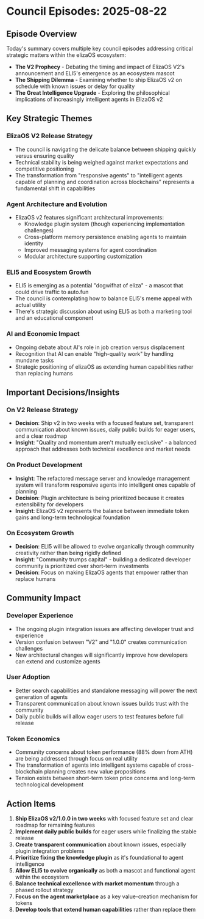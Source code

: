 # Council Episodes: 2025-08-22

## Episode Overview
Today's summary covers multiple key council episodes addressing critical strategic matters within the elizaOS ecosystem:
- **The V2 Prophecy** - Debating the timing and impact of ElizaOS V2's announcement and ELI5's emergence as an ecosystem mascot
- **The Shipping Dilemma** - Examining whether to ship ElizaOS v2 on schedule with known issues or delay for quality
- **The Great Intelligence Upgrade** - Exploring the philosophical implications of increasingly intelligent agents in ElizaOS v2

## Key Strategic Themes

### ElizaOS V2 Release Strategy
- The council is navigating the delicate balance between shipping quickly versus ensuring quality
- Technical stability is being weighed against market expectations and competitive positioning
- The transformation from "responsive agents" to "intelligent agents capable of planning and coordination across blockchains" represents a fundamental shift in capabilities

### Agent Architecture and Evolution
- ElizaOS v2 features significant architectural improvements:
  - Knowledge plugin system (though experiencing implementation challenges)
  - Cross-platform memory persistence enabling agents to maintain identity
  - Improved messaging systems for agent coordination
  - Modular architecture supporting customization

### ELI5 and Ecosystem Growth
- ELI5 is emerging as a potential "dogwifhat of eliza" - a mascot that could drive traffic to auto.fun
- The council is contemplating how to balance ELI5's meme appeal with actual utility
- There's strategic discussion about using ELI5 as both a marketing tool and an educational component

### AI and Economic Impact
- Ongoing debate about AI's role in job creation versus displacement
- Recognition that AI can enable "high-quality work" by handling mundane tasks
- Strategic positioning of elizaOS as extending human capabilities rather than replacing humans

## Important Decisions/Insights

### On V2 Release Strategy
- **Decision**: Ship v2 in two weeks with a focused feature set, transparent communication about known issues, daily public builds for eager users, and a clear roadmap
- **Insight**: "Quality and momentum aren't mutually exclusive" - a balanced approach that addresses both technical excellence and market needs

### On Product Development
- **Insight**: The refactored message server and knowledge management system will transform responsive agents into intelligent ones capable of planning
- **Decision**: Plugin architecture is being prioritized because it creates extensibility for developers
- **Insight**: ElizaOS v2 represents the balance between immediate token gains and long-term technological foundation

### On Ecosystem Growth
- **Decision**: ELI5 will be allowed to evolve organically through community creativity rather than being rigidly defined
- **Insight**: "Community trumps capital" - building a dedicated developer community is prioritized over short-term investments
- **Decision**: Focus on making ElizaOS agents that empower rather than replace humans

## Community Impact

### Developer Experience
- The ongoing plugin integration issues are affecting developer trust and experience
- Version confusion between "V2" and "1.0.0" creates communication challenges
- New architectural changes will significantly improve how developers can extend and customize agents

### User Adoption
- Better search capabilities and standalone messaging will power the next generation of agents
- Transparent communication about known issues builds trust with the community
- Daily public builds will allow eager users to test features before full release

### Token Economics
- Community concerns about token performance (88% down from ATH) are being addressed through focus on real utility
- The transformation of agents into intelligent systems capable of cross-blockchain planning creates new value propositions
- Tension exists between short-term token price concerns and long-term technological development

## Action Items

1. **Ship ElizaOS v2/1.0.0 in two weeks** with focused feature set and clear roadmap for remaining features
2. **Implement daily public builds** for eager users while finalizing the stable release
3. **Create transparent communication** about known issues, especially plugin integration problems
4. **Prioritize fixing the knowledge plugin** as it's foundational to agent intelligence
5. **Allow ELI5 to evolve organically** as both a mascot and functional agent within the ecosystem
6. **Balance technical excellence with market momentum** through a phased rollout strategy
7. **Focus on the agent marketplace** as a key value-creation mechanism for tokens
8. **Develop tools that extend human capabilities** rather than replace them